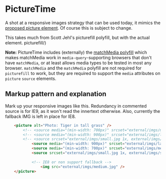 # PictureTime

A shot at a responsive images strategy that can be used today, it mimics the [proposed picture element](http://www.w3.org/community/respimg/wiki/Picture_Element_Proposal). Of course this is subject to change.

This takes much from Scott Jehl's picturefill polyfill, but with the actual element. picturefill/)

**Note:** PictureTime includes (externally) the [matchMedia polyfill](https://github.com/paulirish/matchMedia.js/) which makes matchMedia work in `media-query`-supporting browsers that don't have `matchMedia`, or at least allows media types to be tested in most any browser. `matchMedia` and the `matchMedia` polyfill are not required for `picturefill` to work, but they are required to support the `media` attributes on `picture` `source` elements.

## Markup pattern and explanation

Mark up your responsive images like this. Redundancy in commented source is for IE9, as it won't read the innertext otherwise. Also, currently the fallback IMG is left in place for IE8.

```html
	<picture alt="Photo: Tiger in tall grass" />
		<!-- <source media="(min-width: 700px)" srcset="external/imgs/medium.jpg 1x, external/imgs/mediumplus.jpg 2x" /> -->
		<!-- <source media="(min-width: 900px)" srcset="external/imgs/large.jpg 1x, external/imgs/largeplus.jpg 2x" /> -->
		<!-- <source srcset="external/imgs/small.jpg 1x, external/imgs/smallplus.jpg 2x"> -->
	        <source media="(min-width: 900px)" srcset="external/imgs/large.jpg 1x, external/imgs/largeplus.jpg 2x" />
	        <source media="(min-width: 700px)" srcset="external/imgs/medium.jpg 1x, external/imgs/mediumplus.jpg 2x" />
	        <source srcset="external/imgs/small.jpg 1x, external/imgs/smallplus.jpg 2x"> 
	        
	        <!-- IE8 or non support fallback -->
	            <img src="external/imgs/medium.jpg" />
    </picture>
```

